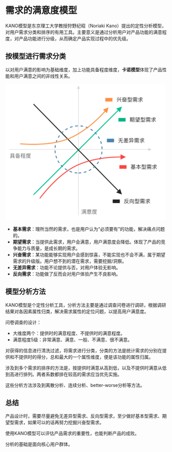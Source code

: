 # 需求的满意度模型

KANO模型是东京理工大学教授狩野纪昭（Noriaki Kano）提出的定性分析模型，对用户需求分类和排序的有用工具。主要意义是通过分析用户对产品功能的满意程度，对产品功能进行分级，从而确定产品实现过程中的优先级。

## 按模型进行需求分类

以对用户满意的影响为基础维度，加上功能具备程度维度，**卡诺模型**体现了产品性能和用户满意之间的非线性关系。

![requirement_kano](requirement_kano.png)

- **基本需求**：理所当然的需求，也是用户认为“必须要有”的功能，解决痛点问题的。
- **期望需求**：当提供此需求，用户会满意，用户满意度会降低。体现了产品的竞争能力与质量，是成长期的需求。
- **兴奋需求**：某功能能够实现用户会感到惊喜，不能实现也不会不满，属于期望需求的升级版。用户想不到的潜在需求，需要挖掘/洞察。
- **无差异需求**：功能不论提供与否，对用户体验无影响。
- **反向需求**：功能做了反而会对用户体验产生不良影响。

## 模型分析方法

KANO模型是个定性分析工具，分析方法主要是通过调查问卷进行调研，根据调研结果对各因素属性归类，解决需求属性的定位问题，以提高用户满意度。

问卷调查的设计：

- 大维度两个：提供时的满意程度、不提供时的满意程度。
- 满意程度5级：非常满意、满意、一般、不满意、很不满意。

对获得的信息进行清洗过滤，将需求进行分类，分类的方法是统计需求的分别在提供和不提供时的得分，总和最大的一个属性维度，便是该功能的属性归属。

涉及到多个需求的排序的方法是，按提供时满意从高到低，以及不提供时满意从低到高进行排列。两者系数都排在较高的需求应当优先实施。

这些分析方法涉及到离散分析、连续分析、better-worse分析等方法。

## 总结

产品设计时，需要尽量避免无差异型需求、反向型需求，至少做好基本型需求、期望型需求，如果可以的话再努力挖掘兴奋型需求。

使用KANO模型可以评估产品需求的重要性，也能判断产品的成败。

分析的基础是面向核心用户群体。

